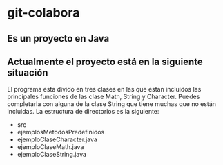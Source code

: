 # git-colabora
## Es un proyecto en Java
## Actualmente el proyecto está en la siguiente situación
El programa esta divido en tres clases en las que estan incluidos las principales funciones de las clase Math, String y Character.
Puedes completarla con alguna de la clase String que tiene muchas que no están incluidas.
La estructura de directorios es la siguiente:
 - src
  - ejemplosMetodosPredefinidos
   - ejemploClaseCharacter.java
   - ejemploClaseMath.java
   - ejemploClaseString.java
